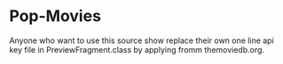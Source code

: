 # Pop-Movies


Anyone who want to use this source show replace their own one line api key file in PreviewFragment.class by applying fromm themoviedb.org.

